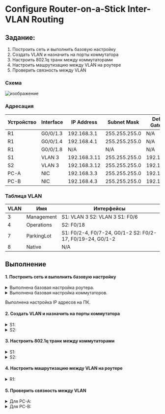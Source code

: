 # Configure Router-on-a-Stick Inter-VLAN Routing


## Задание:
1. Построить сеть и выполнить базовую настройку
2. Создать VLAN и назначить на порты коммутатора
3. Настроить 802.1q транк между коммутаторами
4. Настроить машрутизацию между VLAN на роутере
5. Проверить связность между VLAN 

### Схема
![изображение](https://user-images.githubusercontent.com/80280218/110524370-57fdf900-8124-11eb-95e0-b5dcaee6cd50.png)

### Адресация

| Устройство | Interface | IP Address   | Subnet Mask   | Default  Gateway |
| ---------- | --------- | ------------ | ------------- | ---------------- |
| R1         | G0/0/1.3  | 192.168.3.1  | 255.255.255.0 | N/A              |
| R1         | G0/0/1.4  | 192.168.4.1  | 255.255.255.0 | N/A              |
| R1         | G0/0/1.8  | N/A          | N/A           | N/A              |
| S1         | VLAN 3    | 192.168.3.11 | 255.255.255.0 | 192.168.3.1      |
| S2         | VLAN 3    | 192.168.3.12 | 255.255.255.0 | 192.168.3.1      |
| PC-A       | NIC       | 192.168.3.3  | 255.255.255.0 | 192.168.3.1      |
| PC-B       | NIC       | 192.168.4.3  | 255.255.255.0 | 192.168.4.1      |

### Таблица VLAN

| VLAN | Имя        | Интерфейсы                                                  |
| ---- | ---------- | ----------------------------------------------------------- |
| 3    | Management | S1: VLAN 3  S2: VLAN 3  S1: F0/6                            |
| 4    | Operations | S2: F0/18                                                   |
| 7    | ParkingLot | S1: F0/2-4, F0/7-24, G0/1-2   S2: F0/2-17, F0/19-24, G0/1-2 |
| 8    | Native     | N/A                                                         |

## Выполнение

#### 1. Построить сеть и выполнить базовую настройку

<details>
<summary>Выполнена базовая настройка роутера.</summary>

```
Router>en
Router#configure terminal 
Router(config)#hostname R1
R1(config)#no ip domain-lookup 
R1(config)#enable secret class
R1(config)#line console 0
R1(config-line)#password admin
R1(config-line)#login
R1(config-line)#password cisco
R1(config-line)#login
R1(config)#line vty 0 4
R1(config-line)#password cisco
R1(config-line)#login
R1(config)#service password-encryption 
R1(config)# banner login *Authorized access only.*
R1#clock set 22:26:00 08 March 2021
R1#copy running-config startup-config 
Destination filename [startup-config]? 
Building configuration...
[OK]
```
   
   </details>

<details>
   <summary>Выполнена базовая настройка коммутаторов.</summary>
   
   ```
На примере S1:
   
Switch>en
Switch#conf t
Switch(config)#hostname S1
S1(config)#no ip domain-lookup 
S1(config)#enable password class
S1(config)#line vty 0 4
S1(config-line)#password cisco
S1(config-line)#login
S1(config)#line console 0
S1(config-line)#password cisco
S1(config-line)#login
S1(config)#service password-encryption 
S1(config)#banner motd *Authorized access only.*
S1#clock set 22:44:00 08 March 2021
S1#copy running-config startup-config
   ```
   
   </details>
   
   Выполнена настройка IP адресов на ПК.

#### 2. Создать VLAN и назначить на порты коммутатора
<details>
<summary> S1: </summary>
   
   ```
   S1#show vlan brief 

VLAN Name                             Status    Ports
---- -------------------------------- --------- -------------------------------
1    default                          active    Fa0/1, Fa0/5
3    mgmt                             active    Fa0/6
4    Operations                       active
7    ParkingLot                       active    Fa0/2, Fa0/3, Fa0/4, Fa0/7
                                                Fa0/8, Fa0/9, Fa0/10, Fa0/11
                                                Fa0/12, Fa0/13, Fa0/14, Fa0/15
                                                Fa0/16, Fa0/17, Fa0/18, Fa0/19
                                                Fa0/20, Fa0/21, Fa0/22, Fa0/23
                                                Fa0/24, Gig0/1, Gig0/2
1002 fddi-default                     active    
1003 token-ring-default               active    
1004 fddinet-default                  active    
1005 trnet-default                    active
   ```
   </details>
   
   <details>
<summary> S2: </summary>
   
   ```
S2(config)#do sh vlan br

VLAN Name                             Status    Ports
---- -------------------------------- --------- -------------------------------
1    default                          active    Fa0/1, Fa0/19, Fa0/20, Fa0/21
                                                Fa0/22, Fa0/23, Fa0/24
3    mgmt                             active    
4    Operations                       active    Fa0/18
7    ParkingLot                       active    Fa0/2, Fa0/3, Fa0/4, Fa0/5
                                                Fa0/6, Fa0/7, Fa0/8, Fa0/9
                                                Fa0/10, Fa0/11, Fa0/12, Fa0/13
                                                Fa0/14, Fa0/15, Fa0/16, Fa0/17
                                                Gig0/1, Gig0/2
1002 fddi-default                     active    
1003 token-ring-default               active    
1004 fddinet-default                  active    
1005 trnet-default                    active 
   ```

   </details>
   
#### 3. Настроить 802.1q транк между коммутаторами
 <details>
<summary> S1: </summary>
   
   ```
S1#sh run | sec 0/1
interface FastEthernet0/1
 switchport trunk native vlan 8
 switchport trunk allowed vlan 3-4,8
 switchport mode trunk
S1#sh run | sec 0/5
interface FastEthernet0/5
 switchport trunk native vlan 8
 switchport trunk allowed vlan 3-4,8
 switchport mode trunk
   ```
   
   </details>
   
   <details>
<summary> S2: </summary>
   
   ```
   S2# sh run | sec 0/1
interface FastEthernet0/1
 switchport trunk native vlan 8
 switchport trunk allowed vlan 3-4,8
 switchport mode trunk
 ```
   
   </details>
   
#### 4. Настроить машрутизацию между VLAN на роутере
   
<details>
<summary> R1: </summary>
   
   ```
   R1#show run | sec 0/0/1
interface GigabitEthernet0/0/1
 no ip address
 duplex auto
 speed auto
interface GigabitEthernet0/0/1.3
 description to S1 VLAN 3
 encapsulation dot1Q 3
 ip address 192.168.3.1 255.255.255.0
interface GigabitEthernet0/0/1.4
 description to S1 VLAN 4
 encapsulation dot1Q 4
 ip address 192.168.4.1 255.255.255.0
interface GigabitEthernet0/0/1.8
 description to S1 VLAN 8
 encapsulation dot1Q 8
 no ip address
 
 R1#sh ip int br
Interface              IP-Address      OK? Method Status                Protocol 
GigabitEthernet0/0/0   unassigned      YES unset  administratively down down 
GigabitEthernet0/0/1   unassigned      YES unset  up                    up 
GigabitEthernet0/0/1.3 192.168.3.1     YES manual up                    up 
GigabitEthernet0/0/1.4 192.168.4.1     YES manual up                    up 
GigabitEthernet0/0/1.8 unassigned      YES unset  up                    up 
Vlan1                  unassigned      YES unset  administratively down down
 ```
   
</details>
   
#### 5. Проверить связность между VLAN

<details>
<summary> Для PC-A: </summary>

   Пинг с PC-A до шлюза
   
   ![изображение](https://user-images.githubusercontent.com/80280218/110523187-d22d7e00-8122-11eb-8611-933f38d2ea37.png)
   
   Пинг с PC-A до PC-B
   
   ![изображение](https://user-images.githubusercontent.com/80280218/110522546-11a79a80-8122-11eb-8a78-d4c553f5ff83.png)
   
   Пинг с PC-A до S2
   
   ![изображение](https://user-images.githubusercontent.com/80280218/110523248-e40f2100-8122-11eb-9fb1-a2727519e113.png)

</details>

<details>
<summary> Для PC-B: </summary>

   Пинг с PC-B до шлюза
   
   ![изображение](https://user-images.githubusercontent.com/80280218/110523616-6992d100-8123-11eb-8159-4448996640d0.png)

   Пинг с PC-B до PC-A
   
   ![изображение](https://user-images.githubusercontent.com/80280218/110522610-1ff5b680-8122-11eb-8063-38930ce4166f.png)
   
   Пинг с PC-B до S2
   
   ![изображение](https://user-images.githubusercontent.com/80280218/110523861-bb3b5b80-8123-11eb-875f-69b480afd2dd.png)

</details>

